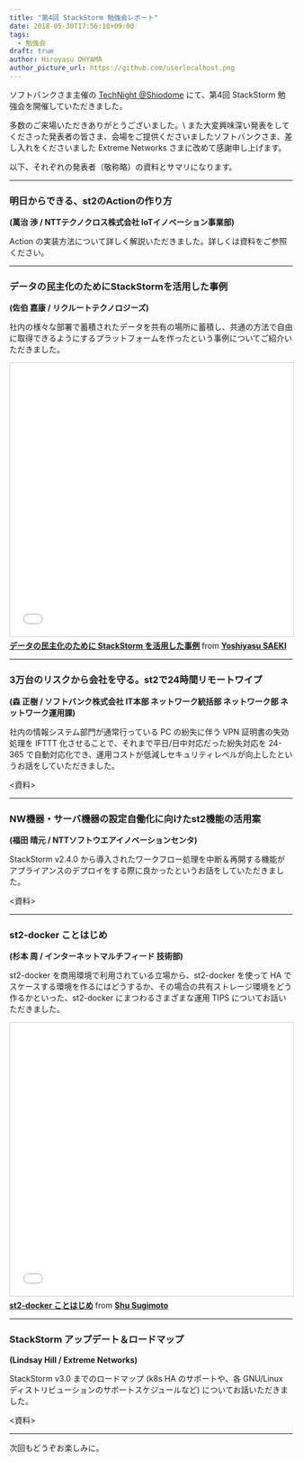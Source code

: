 ```yaml
---
title: "第4回 StackStorm 勉強会レポート"
date: 2018-05-30T17:56:18+09:00
tags:
  - 勉強会
draft: true
author: Hiroyasu OHYAMA
author_picture_url: https://github.com/userlocalhost.png
---
```


ソフトバンクさま主催の [TechNight @Shiodome](https://techsio.connpass.com/event/83273/) にて、第4回 StackStorm 勉強会を開催していただきました。

多数のご来場いただきありがとうございました。\\
また大変興味深い発表をしてくださった発表者の皆さま、会場をご提供くださいましたソフトバンクさま、差し入れをくださいました Extreme Networks さまに改めて感謝申し上げます。

以下、それぞれの発表者（敬称略）の資料とサマリになります。

---
### 明日からできる、st2のActionの作り方
**(萬治 渉 / NTTテクノクロス株式会社 IoTイノベーション事業部)**

Action の実装方法について詳しく解説いただきました。詳しくは資料をご参照ください。

<div style='width: 595px;'>
<script async class="speakerdeck-embed" data-id="3eb199555a30443fbf7321c96f847aab" data-ratio="1.77777777777778" src="//speakerdeck.com/assets/embed.js"></script>
</div>

---
### データの民主化のためにStackStormを活用した事例
**(佐伯 嘉康 / リクルートテクノロジーズ)**

社内の様々な部署で蓄積されたデータを共有の場所に蓄積し、共通の方法で自由に取得できるようにするプラットフォームを作ったという事例についてご紹介いただきました。

<iframe src="//www.slideshare.net/slideshow/embed_code/key/fTvb1ChqjDRQWz" width="595" height="485" frameborder="0" marginwidth="0" marginheight="0" scrolling="no" style="border:1px solid #CCC; border-width:1px; margin-bottom:5px; max-width: 100%;" allowfullscreen> </iframe> <div style="margin-bottom:5px"> <strong> <a href="//www.slideshare.net/laclefyoshi/stackstorm-99437154" title="データの民主化のために StackStorm を活用した事例" target="_blank">データの民主化のために StackStorm を活用した事例</a> </strong> from <strong><a href="https://www.slideshare.net/laclefyoshi" target="_blank">Yoshiyasu SAEKI</a></strong> </div>

---
### 3万台のリスクから会社を守る。st2で24時間リモートワイプ
**(森 正樹 / ソフトバンク株式会社 IT本部 ネットワーク統括部 ネットワーク部 ネットワーク運用課)**

社内の情報システム部門が通常行っている PC の紛失に伴う VPN 証明書の失効処理を IFTTT 化させることで、それまで平日/日中対応だった紛失対応を 24-365 で自動対応化でき、運用コストが低減しセキュリティレベルが向上したというお話をしていただきました。

<資料>

---
### NW機器・サーバ機器の設定自働化に向けたst2機能の活用案
**(福田 晴元 / NTTソフトウエアイノベーションセンタ)**

StackStorm v2.4.0 から導入されたワークフロー処理を中断＆再開する機能がアプライアンスのデプロイをする際に良かったというお話をしていただきました。

<資料>

---
### st2-docker ことはじめ
**(杉本 周 / インターネットマルチフィード 技術部)**

st2-docker を商用環境で利用されている立場から、st2-docker を使って HA でスケースする環境を作るにはどうするか、その場合の共有ストレージ環境をどう作るかといった、st2-docker にまつわるさまざまな運用 TIPS についてお話いただきました。

<iframe src="//www.slideshare.net/slideshow/embed_code/key/6WDfnslNop4DTT" width="595" height="485" frameborder="0" marginwidth="0" marginheight="0" scrolling="no" style="border:1px solid #CCC; border-width:1px; margin-bottom:5px; max-width: 100%;" allowfullscreen> </iframe> <div style="margin-bottom:5px"> <strong> <a href="//www.slideshare.net/shusugimoto1986/st2docker" title="st2-docker ことはじめ" target="_blank">st2-docker ことはじめ</a> </strong> from <strong><a href="https://www.slideshare.net/shusugimoto1986" target="_blank">Shu Sugimoto</a></strong> </div>

---
### StackStorm アップデート＆ロードマップ
**(Lindsay Hill / Extreme Networks)**

StackStorm v3.0 までのロードマップ (k8s HA のサポートや、各 GNU/Linux ディストリビューションのサポートスケジュールなど) についてお話いただきました。

<資料>

---
次回もどうぞお楽しみに。
